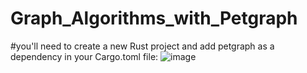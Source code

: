 # Graph_Algorithms_with_Petgraph 
#you'll need to create a new Rust project and add petgraph as a dependency in your Cargo.toml file:
![image](https://github.com/manpreetsingh1368/Graph_Algorithms_with_Petgraph-/assets/48353892/aa00b494-c612-4d37-86b0-0be54714c792)

